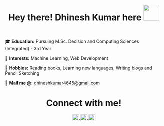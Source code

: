  <br>
 
 <h1 align ="center"> Hey there! Dhinesh Kumar here <img src="https://github.com/TheDudeThatCode/TheDudeThatCode/blob/master/Assets/Hi.gif" width="50px"> </h1>
 
 <br>
 
 🎓 <b>Education:</b> Pursuing M.Sc. Decision and Computing Sciences (Integrated) - 3rd Year
 
 🤔 <b>Interests:</b> Machine Learning, Web Development
 
 🎨 <b>Hobbies:</b> Reading books, Learning new languages, Writing blogs and Pencil Sketching
 
 📜 <b>Mail me @:</b> dhineshkumar4645@gmail.com
 
 
 <h1 align = "center"> Connect with me! </h1>

 <p align="center">
  <a href="https://www.linkedin.com/in/dhinesh-kumar-04/">
    <img align="center" alt="Dhinesh's LinkedIn" width="22px" src="https://cdn.jsdelivr.net/npm/simple-icons@v3/icons/linkedin.svg" />
  </a>
  <a href="https://www.instagram.com/imdhinesh_/">
    <img align="center" alt="Dhinesh's Instagram" width="22px" src="https://cdn.jsdelivr.net/npm/simple-icons@v3/icons/instagram.svg" />
  </a>
  <a href="https://medium.com/@dhinesh_kumar">
    <img align="center" alt="Dhinesh's Medium" width="22px" src="https://cdn.jsdelivr.net/npm/simple-icons@v3/icons/medium.svg" />
  </a>
</p>
 

<!---
dhinesh04/dhinesh04 is a ✨ special ✨ repository because its `README.md` (this file) appears on your GitHub profile.
You can click the Preview link to take a look at your changes.
--->
